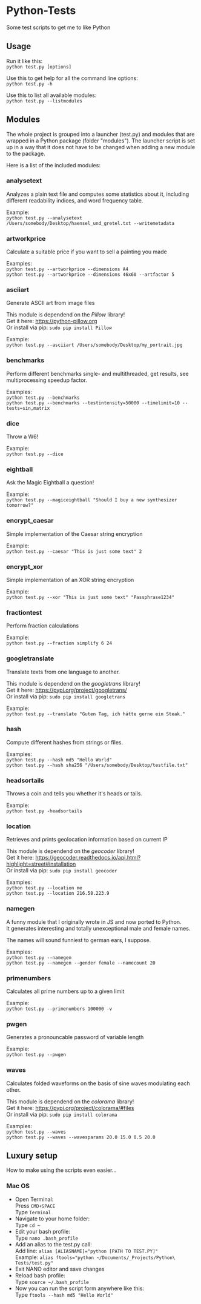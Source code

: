 # Python-Tests
Some test scripts to get me to like Python

## Usage
Run it like this:  
`python test.py [options]`

Use this to get help for all the command line options:  
`python test.py -h`

Use this to list all available modules:  
`python test.py --listmodules`

## Modules
The whole project is grouped into a launcher (test.py) and modules that are wrapped in a Python package (folder "modules"). The launcher script is set up in a way that it does not have to be changed when adding a new module to the package.

Here is a list of the included modules:

### analysetext
Analyzes a plain text file and computes some statistics about it, including different readability indices, and word frequency table.

Example:  
`python test.py --analysetext /Users/somebody/Desktop/haensel_und_gretel.txt --writemetadata`

### artworkprice
Calculate a suitable price if you want to sell a painting you made

Examples:  
`python test.py --artworkprice --dimensions A4`  
`python test.py --artworkprice --dimensions 46x60 --artfactor 5`

### asciiart
Generate ASCII art from image files

This module is dependend on the *Pillow* library!  
Get it here: https://python-pillow.org  
Or install via pip: `sudo pip install Pillow`

Example:  
`python test.py --asciiart /Users/somebody/Desktop/my_portrait.jpg`

### benchmarks
Perform different benchmarks single- and multithreaded, get results, see multiprocessing speedup factor.

Examples:  
`python test.py --benchmarks`  
`python test.py --benchmarks --testintensity=50000 --timelimit=10 --tests=sin,matrix`

### dice
Throw a W6!

Example:  
`python test.py --dice`

### eightball
Ask the Magic Eightball a question!

Example:  
`python test.py --magiceightball "Should I buy a new synthesizer tomorrow?"`

### encrypt_caesar
Simple implementation of the Caesar string encryption

Example:  
`python test.py --caesar "This is just some text" 2`

### encrypt_xor
Simple implementation of an XOR string encryption

Example:  
`python test.py --xor "This is just some text" "Passphrase1234"`

### fractiontest
Perform fraction calculations

Example:  
`python test.py --fraction simplify 6 24`

### googletranslate
Translate texts from one language to another.

This module is dependend on the *googletrans* library!  
Get it here: https://pypi.org/project/googletrans/  
Or install via pip: `sudo pip install googletrans`

Example:  
`python test.py --translate "Guten Tag, ich hätte gerne ein Steak."`

### hash
Compute different hashes from strings or files.

Examples:  
`python test.py --hash md5 "Hello World"`  
`python test.py --hash sha256 "/Users/somebody/Desktop/testfile.txt"`

### headsortails
Throws a coin and tells you whether it's heads or tails.

Example:  
`python test.py -headsortails`

### location
Retrieves and prints geolocation information based on current IP

This module is dependend on the *geocoder* library!  
Get it here: https://geocoder.readthedocs.io/api.html?highlight=street#installation  
Or install via pip: `sudo pip install geocoder`

Examples:  
`python test.py --location me`  
`python test.py --location 216.58.223.9`

### namegen
A funny module that I originally wrote in JS and now ported to Python.  
It generates interesting and totally unexceptional male and female names.

The names will sound funniest to german ears, I suppose.

Examples:  
`python test.py --namegen`  
`python test.py --namegen --gender female --namecount 20`

### primenumbers
Calculates all prime numbers up to a given limit

Example:  
`python test.py --primenumbers 100000 -v`

### pwgen
Generates a pronouncable password of variable length

Example:  
`python test.py --pwgen`

### waves
Calculates folded waveforms on the basis of sine waves modulating each other.

This module is dependend on the *colorama* library!  
Get it here: https://pypi.org/project/colorama/#files  
Or install via pip: `sudo pip install colorama`

Examples:  
`python test.py --waves`  
`python test.py --waves --wavesparams 20.0 15.0 0.5 20.0`

## Luxury setup
How to make using the scripts even easier...
### Mac OS
* Open Terminal:  
    Press `CMD+SPACE`  
    Type `Terminal`
* Navigate to your home folder:  
    Type `cd ~`
* Edit your bash profile:  
    Type `nano .bash_profile`
* Add an alias to the test.py call:  
    Add line: `alias [ALIASNAME]="python [PATH TO TEST.PY]"`  
    Example: `alias ftools="python ~/Documents/_Projects/Python\ Tests/test.py"`
* Exit NANO editor and save changes
* Reload bash profile:  
    Type `source ~/.bash_profile`
* Now you can run the script form anywhere like this:  
    Type `ftools --hash md5 "Hello World"`
